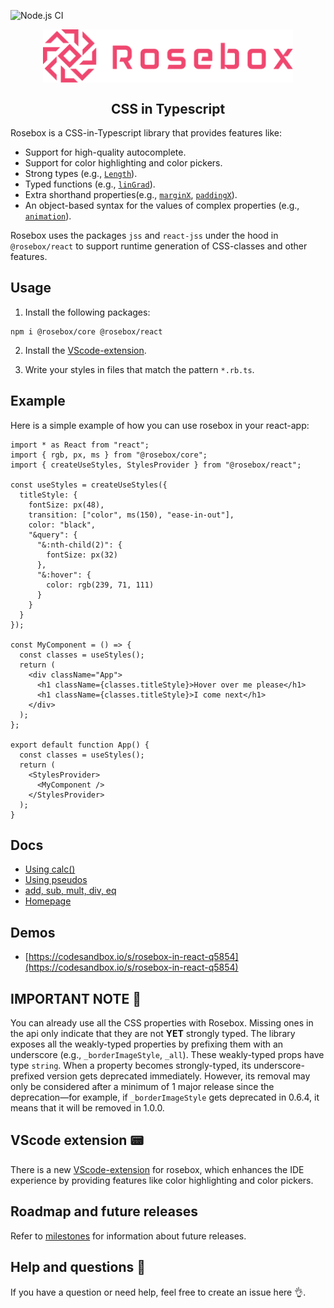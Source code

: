 ![Node.js CI](https://github.com/rosebox/rosebox/workflows/Node.js%20CI/badge.svg)
<p align="center">
<img width="400" style="margin-left: auto; margin-right:auto; display: block" alt="portfolio_view" src="./logo.svg">
</p>

<div align="center"><h2>CSS in Typescript</h2></div>

Rosebox is a CSS-in-Typescript library that provides features like:

- Support for high-quality autocomplete.
- Support for color highlighting and color pickers.
- Strong types (e.g., [`Length`](https://www.rosebox.dev/api/#rb-type-length)).
- Typed functions (e.g., [`linGrad`](https://www.rosebox.dev/api/#rb-vc-lingrad)).
- Extra shorthand properties(e.g., [`marginX`](https://www.rosebox.dev/api/#rb-prop-paddingx), [`paddingX`](https://www.rosebox.dev/api/#rb-prop-paddingx)).
- An object-based syntax for the values of complex properties (e.g., [`animation`](https://www.rosebox.dev/api/#rb-prop-animation)).

Rosebox uses the packages `jss` and `react-jss` under the hood in `@rosebox/react` to support runtime generation of CSS-classes and other features.

## Usage

1. Install the following packages:

```shell
npm i @rosebox/core @rosebox/react
```

2. Install the [VScode-extension](https://marketplace.visualstudio.com/items?itemName=hugonteifeh.rosebox-language-server-extension).

3. Write your styles in files that match the pattern `*.rb.ts`.

## Example

Here is a simple example of how you can use rosebox in your react-app:

```tsx
import * as React from "react";
import { rgb, px, ms } from "@rosebox/core";
import { createUseStyles, StylesProvider } from "@rosebox/react";

const useStyles = createUseStyles({
  titleStyle: {
    fontSize: px(48),
    transition: ["color", ms(150), "ease-in-out"],
    color: "black",
    "&query": {
      "&:nth-child(2)": {
        fontSize: px(32)
      },
      "&:hover": {
        color: rgb(239, 71, 111)
      }
    }
  }
});

const MyComponent = () => {
  const classes = useStyles();
  return (
    <div className="App">
      <h1 className={classes.titleStyle}>Hover over me please</h1>
      <h1 className={classes.titleStyle}>I come next</h1>
    </div>
  );
};

export default function App() {
  const classes = useStyles();
  return (
    <StylesProvider>
      <MyComponent />
    </StylesProvider>
  );
}
```

## Docs

- [Using calc()](https://www.rosebox.dev/docs/using-calc)
- [Using pseudos](https://www.rosebox.dev/docs/pseudo)
- [add, sub, mult, div, eq](https://www.rosebox.dev/docs/utility-functions)
- [Homepage](https://www.rosebox.dev)

## Demos

- [https://codesandbox.io/s/rosebox-in-react-q5854](https://codesandbox.io/s/rosebox-in-react-q5854)


## IMPORTANT NOTE 📢

You can already use all the CSS properties with Rosebox. Missing ones in the api only indicate that they are not **YET** strongly typed. The library exposes all the weakly-typed properties by prefixing them with an underscore (e.g., `_borderImageStyle`, `_all`). These weakly-typed props have type `string`. When a property becomes strongly-typed, its underscore-prefixed version gets deprecated immediately. However, its removal may only be considered after a minimum of 1 major release since the deprecation—for example, if `_borderImageStyle` gets deprecated in 0.6.4, it means that it will be removed in 1.0.0.

## VScode extension 📟

There is a new [VScode-extension](https://marketplace.visualstudio.com/items?itemName=hugonteifeh.rosebox-language-server-extension) for rosebox, which enhances the IDE experience by providing features like color highlighting and color pickers.

## Roadmap and future releases

Refer to [milestones](https://github.com/hugonteifeh/rosebox/milestones/) for information about future releases.

## Help and questions 🙋

If you have a question or need help, feel free to create an issue here 👌.
